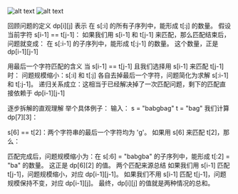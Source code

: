 ![alt text](image-1.png)
![alt text](image.png)

回顾问题的定义
dp[i][j] 表示 在 s[:i] 的所有子序列中，能形成 t[:j] 的数量。
假设当前字符 s[i-1] == t[j-1]：
如果我们用 s[i-1] 和 t[j-1] 来匹配，那么匹配结束后，问题就变成：
在 s[:i-1] 的子序列中，能形成 t[:j-1] 的数量。
这个数量，正是 dp[i-1][j-1]

用最后一个字符匹配的含义
当 s[i-1] == t[j-1] 且我们选择用 s[i-1] 来匹配 t[j-1] 时：
问题规模缩小：s[:i] 和 t[:j] 各自去掉最后一个字符，问题简化为求解 s[:i-1] 和 t[:j-1]。
递归关系成立：这相当于已经解决掉了一次匹配问题，剩下的匹配直接依赖于 dp[i-1][j-1]


逐步拆解的直观理解
举个具体例子：
输入：
s = "babgbag"
t = "bag"
我们计算 dp[7][3]：

s[6] == t[2]：两个字符串的最后一个字符均为 'g'。
如果用 s[6] 来匹配 t[2]，那么：

匹配完成后，问题规模缩小为：在 s[:6] = "babgba" 的子序列中，能形成 t[:2] = "ba" 的数量。
这正是 dp[6][2] 的值。
两个匹配来源总结
如果我们用 s[i-1] 匹配 t[j-1]，问题规模缩小，对应 dp[i-1][j-1]。
如果我们不用 s[i-1] 匹配 t[j-1]，问题规模保持不变，对应 dp[i-1][j]。
最终，dp[i][j] 的值就是两种情况的总和。